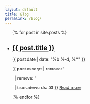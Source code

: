 ```yaml
---
layout: default
title: Blog
permalink: /blog/
---
```


<div class="home">

  <ul class="post-list">
    {% for post in site.posts %}
      <li>
        <h2><a class="post-link" href="{{ post.url | prepend: site.baseurl }}">{{ post.title }}</a></h2>
        <span class="post-meta">{{ post.date | date: "%b %-d, %Y" }}</span>
        <p>
          {{ post.excerpt | remove: '<p>' | remove: '</p>' | truncatewords: 53 }} <span id="read-more"><a href="{{ post.url }}">Read more</a></span>
        </p>
      </li>
    {% endfor %}
  </ul>

</div>
